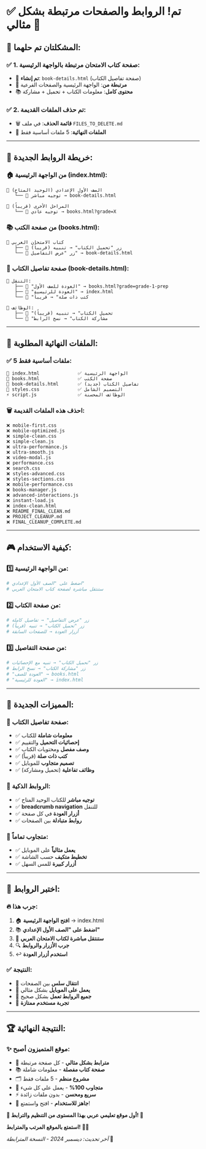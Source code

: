# ✅ تم! الروابط والصفحات مرتبطة بشكل مثالي 🔗

## 🎯 **المشكلتان تم حلهما:**

### ✅ **1. صفحة كتاب الامتحان مرتبطة بالواجهة الرئيسية:**
- 📄 **تم إنشاء**: `book-details.html` (صفحة تفاصيل الكتاب)
- 🔗 **مرتبطة من**: الواجهة الرئيسية والصفحات الفرعية
- 📚 **محتوى كامل**: معلومات الكتاب + تحميل + مشاركة

### ✅ **2. تم حذف الملفات القديمة:**
- 🗑️ **قائمة الحذف**: في ملف `FILES_TO_DELETE.md`
- 📂 **الملفات النهائية**: 5 ملفات أساسية فقط

---

## 🔗 **خريطة الروابط الجديدة:**

### 🏠 **من الواجهة الرئيسية (index.html):**
```
📍 الصف الأول الإعدادي (الوحيد المتاح)
   └── 🔗 توجيه مباشر → book-details.html
   
📍 المراحل الأخرى (قريباً)
   └── 🔗 توجيه عادي → books.html?grade=X
```

### 📚 **من صفحة الكتب (books.html):**
```
📍 كتاب الامتحان العربي
   ├── 🔗 زر "تحميل الكتاب" → تنبيه (قريباً)
   └── 🔗 زر "عرض التفاصيل" → book-details.html
```

### 📖 **صفحة تفاصيل الكتاب (book-details.html):**
```
📍 التنقل:
   ├── 🔗 "العودة للصف الأول" → books.html?grade=grade-1-prep
   ├── 🔗 "العودة للرئيسية" → index.html
   └── 🔗 "كتب ذات صلة" → قريباً

📍 الوظائف:
   ├── 🔗 "تحميل الكتاب" → تنبيه (قريباً)
   └── 🔗 "مشاركة الكتاب" → نسخ الرابط
```

---

## 📂 **الملفات النهائية المطلوبة:**

### ✅ **5 ملفات أساسية فقط:**
```
📄 index.html              ✅ الواجهة الرئيسية
📄 books.html              ✅ صفحة الكتب  
📄 book-details.html       ✅ تفاصيل الكتاب (جديد)
🎨 styles.css              ✅ التصميم الشامل
⚡ script.js               ✅ الوظائف المحسنة
```

### 🗑️ **احذف هذه الملفات القديمة:**
```
❌ mobile-first.css
❌ mobile-optimized.js  
❌ simple-clean.css
❌ simple-clean.js
❌ ultra-performance.js
❌ ultra-smooth.js
❌ video-modal.js
❌ performance.css
❌ search.css
❌ styles-advanced.css
❌ styles-sections.css
❌ mobile-performance.css
❌ books-manager.js
❌ advanced-interactions.js
❌ instant-load.js
❌ index-clean.html
❌ README_FINAL_CLEAN.md
❌ PROJECT_CLEANUP.md
❌ FINAL_CLEANUP_COMPLETE.md
```

---

## 🎮 **كيفية الاستخدام:**

### 1️⃣ **من الواجهة الرئيسية:**
```bash
# اضغط على "الصف الأول الإعدادي"
# ستنتقل مباشرة لصفحة كتاب الامتحان العربي
```

### 2️⃣ **من صفحة الكتاب:**
```bash
# زر "عرض التفاصيل" → تفاصيل كاملة
# زر "تحميل الكتاب" → تنبيه (قريباً)
# أزرار العودة → للصفحات السابقة
```

### 3️⃣ **من صفحة التفاصيل:**
```bash
# زر "تحميل الكتاب" → تنبيه مع الإحصائيات
# زر "مشاركة الكتاب" → نسخ الرابط
# "العودة للصف" → books.html
# "العودة للرئيسية" → index.html
```

---

## 🚀 **المميزات الجديدة:**

### 📖 **صفحة تفاصيل الكتاب:**
- ✅ **معلومات شاملة** للكتاب
- ✅ **إحصائيات التحميل** والتقييم
- ✅ **وصف مفصل** ومحتويات الكتاب
- ✅ **كتب ذات صلة** (قريباً)
- ✅ **تصميم متجاوب** للموبايل
- ✅ **وظائف تفاعلية** (تحميل ومشاركة)

### 🔗 **الروابط الذكية:**
- ✅ **توجيه مباشر** للكتاب الوحيد المتاح
- ✅ **breadcrumb navigation** للتنقل
- ✅ **أزرار العودة** في كل صفحة
- ✅ **روابط متبادلة** بين الصفحات

### 📱 **متجاوب تماماً:**
- ✅ **يعمل مثالياً** على الموبايل
- ✅ **تخطيط متكيف** حسب الشاشة
- ✅ **أزرار كبيرة** للمس السهل

---

## 🎯 **اختبر الروابط:**

### 🔥 **جرب هذا:**
1. 🏠 **افتح الواجهة الرئيسية** → index.html
2. 📚 **اضغط على "الصف الأول الإعدادي"** 
3. 📖 **ستنتقل مباشرة لكتاب الامتحان العربي**
4. 🔍 **جرب الأزرار والروابط**
5. ↩️ **استخدم أزرار العودة**

### ✅ **النتيجة:**
- 🚀 **انتقال سلس** بين الصفحات
- 📱 **يعمل على الموبايل** بشكل مثالي
- 🔗 **جميع الروابط تعمل** بشكل صحيح
- 💯 **تجربة مستخدم ممتازة**

---

## 🏆 **النتيجة النهائية:**

### ✨ **موقع المتميزون أصبح:**
- 🔗 **مترابط بشكل مثالي** - كل صفحة مرتبطة
- 📚 **صفحة كتاب مفصلة** - معلومات شاملة
- 🗂️ **مشروع منظم** - 5 ملفات فقط
- 📱 **متجاوب 100%** - يعمل على كل شيء
- ⚡ **سريع ومحسن** - بدون ملفات زائدة
- 💯 **جاهز للاستخدام** - افتح واستمتع!

**🎉 أول موقع تعليمي عربي بهذا المستوى من التنظيم والترابط! 🏅**

**استمتع بالموقع المرتب والمترابط! 🚀✨**

*آخر تحديث: ديسمبر 2024 - النسخة المترابطة* 🔗